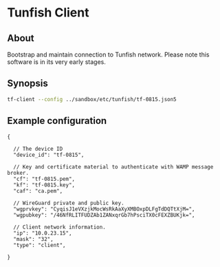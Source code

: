 # Tunfish Client

## About
Bootstrap and maintain connection to Tunfish network.
Please note this software is in its very early stages.

## Synopsis
```bash
tf-client --config ../sandbox/etc/tunfish/tf-0815.json5
```

## Example configuration
```json5
{

  // The device ID
  "device_id": "tf-0815",

  // Key and certificate material to authenticate with WAMP message broker.
  "cf": "tf-0815.pem",
  "kf": "tf-0815.key",
  "caf": "ca.pem",

  // WireGuard private and public key.
  "wgprvkey": "CyqisJ1eVXzjkMocWsRkAaXyXMBOxpDLFgTdDQTtXjM=",
  "wgpubkey": "/46NfRLITFUDZAb1ZANxqrGb7hPsciTX0cFEXZBUKjk=",

  // Client network information.
  "ip": "10.0.23.15",
  "mask": "32",
  "type": "client",

}
```

